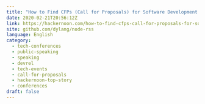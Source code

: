 ```yaml
---
title: "How to Find CFPs (Call for Proposals) for Software Development Conferences"
date: 2020-02-21T20:56:12Z
link: https://hackernoon.com/how-to-find-cfps-call-for-proposals-for-software-development-conferences-pud63bov?source=rss&utm_medium=RSS&utm_source=news.12bit.vn
site: github.com/dylang/node-rss
language: English
category:
  - tech-conferences
  - public-speaking
  - speaking
  - devrel
  - tech-events
  - call-for-proposals
  - hackernoon-top-story
  - conferences
draft: false
---
```

